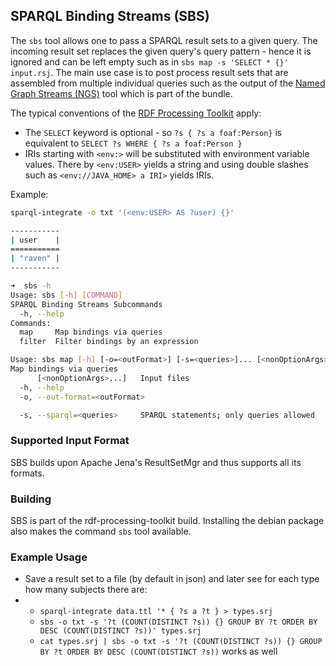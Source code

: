 ## SPARQL Binding Streams (SBS)

The `sbs`  tool allows one to pass a SPARQL result sets to a given query. The incoming result set replaces the given query's
query pattern - hence it is ignored and can be left empty such as in `sbs map -s 'SELECT * {}' input.rsj`.
The main use case is to post process result sets that are assembled from multiple individual queries such as the output of the [Named Graph Streams (NGS)](README-NGS.md) tool which is part of the bundle.

The typical conventions of the [RDF Processing Toolkit](README.md) apply:

* The `SELECT` keyword is optional - so `?s { ?s a foaf:Person}` is equivalent to `SELECT ?s WHERE { ?s a foaf:Person }`
* IRIs starting with `<env:>` will be substituted with environment variable values. There by `<env:USER>` yields a string and using double slashes such as `<env://JAVA_HOME> a IRI>` yields IRIs.

Example:
```bash
sparql-integrate -o txt '(<env:USER> AS ?user) {}'

-----------
| user    |
===========
| "raven" |
-----------
```

```bash
➜  sbs -h
Usage: sbs [-h] [COMMAND]
SPARQL Binding Streams Subcommands
  -h, --help
Commands:
  map     Map bindings via queries
  filter  Filter bindings by an expression
```

```bash
Usage: sbs map [-h] [-o=<outFormat>] [-s=<queries>]... [<nonOptionArgs>...]
Map bindings via queries
      [<nonOptionArgs>...]   Input files
  -h, --help
  -o, --out-format=<outFormat>

  -s, --sparql=<queries>     SPARQL statements; only queries allowed
```

### Supported Input Format
SBS builds upon Apache Jena's ResultSetMgr and thus supports all its formats.




### Building
SBS is part of the rdf-processing-toolkit build. Installing the debian package also makes the command `sbs` tool available.


### Example Usage

* Save a result set to a file (by default in json) and later see for each type how many subjects there are:
* * `sparql-integrate data.ttl '* { ?s a ?t } > types.srj`
  * `sbs -o txt -s '?t (COUNT(DISTINCT ?s)) {} GROUP BY ?t ORDER BY DESC (COUNT(DISTINCT ?s))' types.srj`
  * `cat types.srj | sbs -o txt -s '?t (COUNT(DISTINCT ?s)) {} GROUP BY ?t ORDER BY DESC (COUNT(DISTINCT ?s))` works as well




